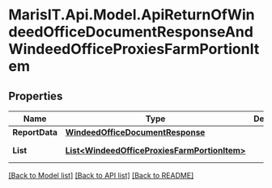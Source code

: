 
# MarisIT.Api.Model.ApiReturnOfWindeedOfficeDocumentResponseAndWindeedOfficeProxiesFarmPortionItem

## Properties

Name | Type | Description | Notes
------------ | ------------- | ------------- | -------------
**ReportData** | [**WindeedOfficeDocumentResponse**](WindeedOfficeDocumentResponse.md) |  | [optional] 
**List** | [**List&lt;WindeedOfficeProxiesFarmPortionItem&gt;**](WindeedOfficeProxiesFarmPortionItem.md) |  | [optional] [readonly] 

[[Back to Model list]](../README.md#documentation-for-models)
[[Back to API list]](../README.md#documentation-for-api-endpoints)
[[Back to README]](../README.md)

